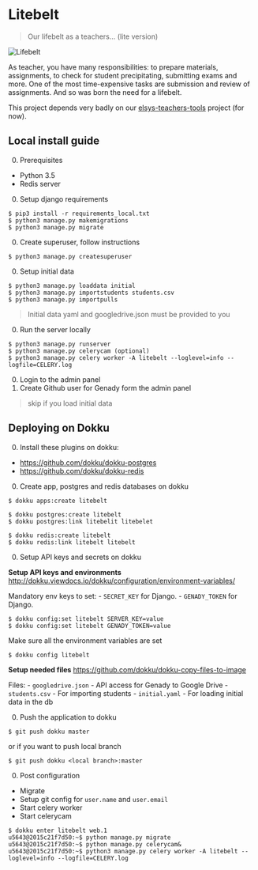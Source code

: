 # Litebelt
> Our lifebelt as a teachers... (lite version)

![Lifebelt](https://lh3.googleusercontent.com/IFnHVAhi2wuEdOEn55RbC0JuSCADuGQC39Y4kNbW0CE=w1680-h780-no)

As teacher, you have many responsibilities: to prepare materials, assignments, to check for student precipitating, submitting exams and more. One of the most time-expensive tasks are submission and review of assignments. And so was born the need for a lifebelt.

This project depends very badly on our [elsys-teachers-tools](https://github.com/elsys/elsys-teachers-tools) project (for now).

## Local install guide

0. Prerequisites

  - Python 3.5
  - Redis server

0. Setup django requirements
  ```
  $ pip3 install -r requirements_local.txt
  $ python3 manage.py makemigrations
  $ python3 manage.py migrate
  ```

0. Create superuser, follow instructions
  ```
  $ python3 manage.py createsuperuser
  ```

0. Setup initial data
  ```
  $ python3 manage.py loaddata initial
  $ python3 manage.py importstudents students.csv
  $ python3 manage.py importpulls
  ```

  > Initial data yaml and googledrive.json must be provided to you

0. Run the server locally
  ```
  $ python3 manage.py runserver
  $ python3 manage.py celerycam (optional)
  $ python3 manage.py celery worker -A litebelt --loglevel=info --logfile=CELERY.log
  ```

0. Login to the admin panel
0. Create Github user for Genady form the admin panel

  > skip if you load initial data

## Deploying on Dokku

0. Install these plugins on dokku:
  - https://github.com/dokku/dokku-postgres
  - https://github.com/dokku/dokku-redis

0. Create app, postgres and redis databases on dokku
  ```
  $ dokku apps:create litebelt

  $ dokku postgres:create litebelt
  $ dokku postgres:link litebelit litebelet

  $ dokku redis:create litebelt
  $ dokku redis:link litebelt litebelt
  ```
0. Setup API keys and secrets on dokku

  **Setup API keys and environments**
  http://dokku.viewdocs.io/dokku/configuration/environment-variables/

  Mandatory env keys to set:
    - `SECRET_KEY` for Django.
    - `GENADY_TOKEN` for Django.

  ```
  $ dokku config:set litebelt SERVER_KEY=value
  $ dokku config:set litebelt GENADY_TOKEN=value
  ```

  Make sure all the environment variables are set

  ```
  $ dokku config litebelt
  ```

  **Setup needed files**
  https://github.com/dokku/dokku-copy-files-to-image

  Files:
    - `googledrive.json` - API access for Genady to Google Drive
    - `students.csv` - For importing students
    - `initial.yaml` - For loading initial data in the db


0. Push the application to dokku
  ```
  $ git push dokku master
  ```

  or if you want to push local branch

  ```
  $ git push dokku <local branch>:master
  ```
0. Post configuration
  - Migrate
  - Setup git config for `user.name` and `user.email`
  - Start celery worker
  - Start celerycam

  ```
  $ dokku enter litebelt web.1
  u5643@2015c21f7d50:~$ python manage.py migrate
  u5643@2015c21f7d50:~$ python manage.py celerycam&
  u5643@2015c21f7d50:~$ python3 manage.py celery worker -A litebelt --loglevel=info --logfile=CELERY.log
  ```
